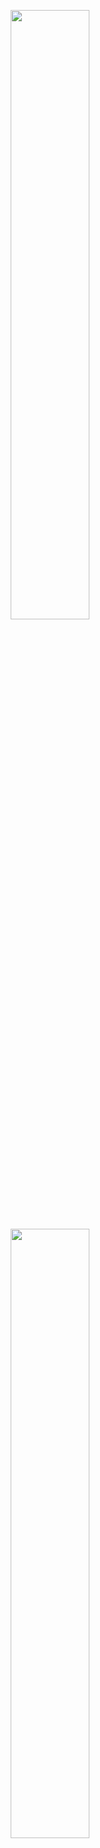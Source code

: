 <p align="center">
  <img height="50%" width="auto" src ="https://github-readme-stats.vercel.app/api?username=yhdgms1&show_icons=true&count_private=true&theme=omni&hide_border=true&hide=issues,contribs&bg_color=00000000">
  <img height="50%" width="auto" src ="https://github-readme-stats.vercel.app/api/top-langs/?username=yhdgms1&layout=compact&hide_border=true&theme=omni&bg_color=00000000&langs_count=6">
</p>

<!--
**yhdgms1/yhdgms1** is a ✨ _special_ ✨ repository because its `README.md` (this file) appears on your GitHub profile.

Here are some ideas to get you started:

- 🔭 I’m currently working on ...
- 🌱 I’m currently learning ...
- 👯 I’m looking to collaborate on ...
- 🤔 I’m looking for help with ...
- 💬 Ask me about ...
- 📫 How to reach me: ...
- 😄 Pronouns: ...
- ⚡ Fun fact: ...
-->
